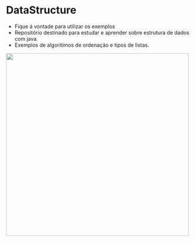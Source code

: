 # DataStructure

-  Fique á vontade para utilizar os exemplos
-  Repositório destinado para estudar e aprender sobre estrutura de dados com java.
-  Exemplos de algoritimos de ordenação e tipos de listas.

<div>
  <img height="500em" src="https://res.cloudinary.com/practicaldev/image/fetch/s--ErFNXqjP--/c_imagga_scale,f_auto,fl_progressive,h_420,q_auto,w_1000/https://dev-to-uploads.s3.amazonaws.com/i/x3akeir98t709d0rbxcy.png">
</div>
